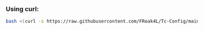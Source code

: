 <h3>Using curl:</h3>

```bash
bash <(curl -s https://raw.githubusercontent.com/FReak4L/Tc-Config/main/tc.sh) -s
```
